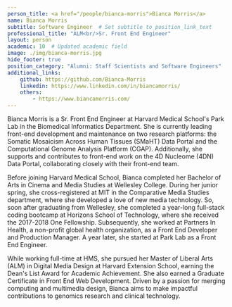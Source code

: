 ```yaml
---
person_title: <a href="/people/bianca-morris">Bianca Morris</a>
name: Bianca Morris
subtitle: Software Engineer  # Set subtitle to position_link_text
professional_title: "ALM<br/>Sr. Front End Engineer"
layout: person
academic: 10  # Updated academic field
image: ./img/bianca-morris.jpg
hide_footer: true
position_category: "Alumni: Staff Scientists and Software Engineers"
additional_links:
    github: https://github.com/Bianca-Morris
    linkedin: https://www.linkedin.com/in/biancamorris/
    others:
        - https://www.biancamorris.com/
---
```


Bianca Morris is a Sr. Front End Engineer at Harvard Medical School's Park Lab in the Biomedical Informatics Department. She is currently leading front-end development and maintenance on two research platforms: the Somatic Mosaicism Across Human Tissues (SMaHT) Data Portal and the Computational Genome Analysis Platform (CGAP). Additionally, she supports and contributes to front-end work on the 4D Nucleome (4DN) Data Portal, collaborating closely with their front-end team.

Before joining Harvard Medical School, Bianca completed her Bachelor of Arts in Cinema and Media Studies at Wellesley College. During her junior spring, she cross-registered at MIT in the Comparative Media Studies department, where she developed a love of new media technology. So, soon after graduating from Wellesley, she completed a year-long full-stack coding bootcamp at Horizons School of Technology, where she received the 2017-2018 One Fellowship. Subsequently, she worked at Partners In Health, a non-profit global health organization, as a Front End Developer and Production Manager. A year later, she started at Park Lab as a Front End Engineer.

While working full-time at HMS, she pursued her Master of Liberal Arts (ALM) in Digital Media Design at Harvard Extension School, earning the Dean's List Award for Academic Achievement. She also earned a Graduate Certificate in Front End Web Development. Driven by a passion for merging computing and multimedia design, Bianca aims to make impactful contributions to genomics research and clinical technology.